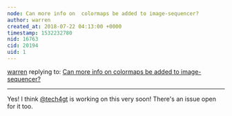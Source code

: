 ```yaml
---
node: Can more info on  colormaps be added to image-sequencer?
author: warren
created_at: 2018-07-22 04:13:00 +0000
timestamp: 1532232780
nid: 16763
cid: 20194
uid: 1
---
```




[warren](../profile/warren) replying to: [Can more info on  colormaps be added to image-sequencer?](../notes/MaggPi/07-22-2018/can-more-info-on-colormaps-be-added-to-image-sequencer)

----
Yes! I think [@tech4gt](/profile/tech4gt) is working on this very soon! There's an issue open for it too. 